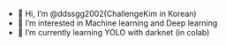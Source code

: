 - 👋 Hi, I’m @ddssgg2002(ChallengeKim in Korean)
- 👀 I’m interested in Machine learning and Deep learning
- 🌱 I’m currently learning YOLO with darknet (in colab)

<!---
ddssgg2002/ddssgg2002 is a ✨ special ✨ repository because its `README.md` (this file) appears on your GitHub profile.
You can click the Preview link to take a look at your changes.
--->
